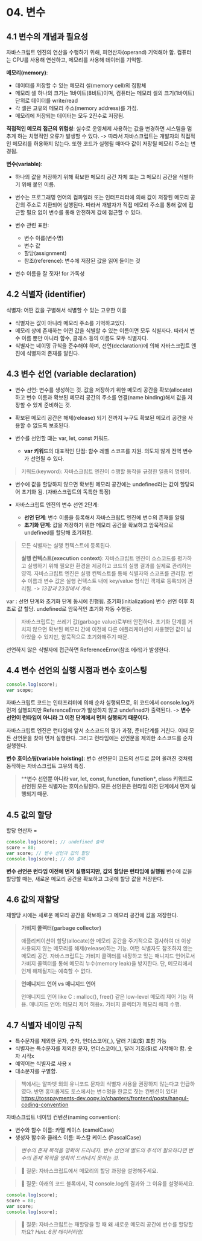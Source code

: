 # 04. 변수

## 4.1 변수의 개념과 필요성

자바스크립트 엔진의 연산을 수행하기 위해, 피연산자(operand) 기억해야 함.
컴퓨터는 CPU를 사용해 연산하고, 메모리를 사용해 데이터를 기억함.

**메모리(memory)**:

- 데이터를 저장할 수 있는 메모리 셀(memory cell)의 집합체
- 메모리 셀 하나의 크기는 1바이트(8비트)이며, 컴퓨터는 메모리 셀의 크기(1바이트) 단위로 데이터를 write/read
- 각 셀은 고유의 메모리 주소(memory address)를 가짐.
- 메모리에 저장되는 데이터는 모두 2진수로 저장됨.

**직접적인 메모리 접근의 위험성**:
실수로 운영체제 사용하는 값을 변경하면 시스템을 멈추게 하는 치명적인 오류가 발생할 수 있다.
-> 따라서 자바스크립트는 개발자의 직접적인 메모리를 허용하지 않는다.
또한 코드가 실행될 때마다 값이 저장될 메모리 주소는 변경됨.

**변수(variable)**:

- 하나의 값을 저장하기 위해 확보한 메모리 공간 자체 또는 그 메모리 공간을 식별하기 위해 붙인 이름.
- 변수는 프로그래밍 언어의 컴파일러 또는 인터프리터에 의해 값이 저장된 메모리 공간의 주소로 치환되어 실행된다. 따라서 개발자가 직접 메모리 주소를 통해 값에 접근할 필요 없이 변수를 통해 안전하게 값에 접근할 수 있다.

- 변수 관련 표현:

  - 변수 이름(변수명)
  - 변수 값
  - 할당(assignment)
  - 참조(reference): 변수에 저장된 값을 읽어 들이는 것

- 변수 이름을 잘 짓자! for 가독성

## 4.2 식별자 (identifier)

식별자: 어떤 값을 구별해서 식별할 수 있는 고유한 이름

- 식별자는 값이 아니라 메모리 주소를 기억하고있다.
- 메모리 상에 존재하는 어떤 값을 식별할 수 있는 이름이면 모두 식별자다. 따라서 변수 이름 뿐만 아니라 함수, 클래스 등의 이름도 모두 식별자다.
- 식별자는 네이밍 규칙을 준수해야 하며, 선언(declaration)에 의해 자바스크립트 엔진에 식별자의 존재를 알린다.

## 4.3 변수 선언 (variable declaration)

- 변수 선언: 변수를 생성하는 것. 값을 저장하기 위한 메모리 공간을 확보(allocate)하고 변수 이름과 확보된 메모리 공간의 주소를 연결(name binding)해서 값을 저장할 수 있게 준비하는 것.

- 확보된 메모리 공간은 해제(release) 되기 전까지 누구도 확보된 메모리 공간을 사용할 수 없도록 보호된다.

- 변수를 선언할 떄는 var, let, const 키워드.
  - **var 키워드**의 대표적인 단점: 함수 레벨 스코프를 지원. 의도치 않게 전역 변수가 선언될 수 있다.

> 키워드(keyword): 자바스크립트 엔진이 수행할 동작을 규정한 일종의 명령어.

- 변수에 값을 할당하지 않으면 확보된 메모리 공간에는 undefined라는 값이 할당되어 초기화 됨. (자바스크립트의 독특한 특징)

- 자바스크립트 엔진의 변수 선언 2단계:
  - **선언 단계**: 변수 이름을 등록해서 자바스크립트 엔진에 변수의 존재를 알림
  - **초기화 단계**: 값을 저장하기 위한 메모리 공간을 확보하고 암묵적으로 undefined를 할당해 초기화함.

> 모든 식별자는 실행 컨텍스트에 등록된다.
>
> **실행 컨텍스트(execution context)**: 자바스크립트 엔진이 소스코드를 평가하고 실행하기 위해 필요한 환경을 제공하고 코드의 실행 결과를 실제로 관리하는 영역. 자바스크립트 엔진은 실행 컨텍스트를 통해 식별자와 스코프를 관리함.
> 변수 이름과 변수 값은 실행 컨텍스트 내에 key/value 형식인 객체로 등록되어 관리됨. _-> 13장과 23장에서 계속._

var : 선언 단계와 초기화 단계 동시에 진행됨.
초기화(initialization)
변수 선언 이후 최초로 값 할당.
undefined로 암묵적인 초기화 자동 수행됨.

> 자바스크립트는 쓰레기 값(garbage value)로부터 안전하다. 초기화 단계를 거치지 않으면 확보된 메모리 간에 이전에 다른 애플리케이션이 사용했던 값이 남아있을 수 있지만, 암묵적으로 초기화해주기 때문.

선언하지 않은 식별자에 접근하면 ReferenceError(참조 에러)가 발생한다.

## 4.4 변수 선언의 실행 시점과 변수 호이스팅

```javascript
console.log(score);
var scope;
```

자바스크립트 코드는 인터프리터에 의해 순차 실행되므로, 위 코드에서 console.log가 먼저 실행되지만 ReferenceError가 발생하지 않고 undefined가 출력된다.
-> **변수 선언이 런타임이 아니라 그 이전 단계에서 먼저 실행되기 때문이다.**

자바스크립트 엔진은 런타임에 앞서 소스코드의 평가 과정, 준비단계를 거친다. 이때 모든 선언문을 찾아 먼저 실행한다. 그리고 런타임에는 선언문을 제외한 소스코드를 순차 실행한다.

**변수 호이스팅(variable hoisting)**: 변수 선언문이 코드의 선두로 끌어 올려진 것처럼 동작하는 자바스크립트 고유의 특징.

> \***\*변수 선언뿐 아니라 var, let, const, function, function\*, class 키워드로 선언된 모든 식별자는 호이스팅된다. 모든 선언문은 런타임 이전 단계에서 먼저 실행되기 때문.**

## 4.5 값의 할당

할당 연산자 =

```javascript
console.log(score); // undefined 출력
score = 80;
var score; // 변수 선언과 값의 할당
console.log(score); // 80 출력
```

**변수 선언은 런타임 이전에 먼저 실행되지만, 값의 할당은 런타임에 실행됨**
변수에 값을 할당할 때는, 새로운 메모리 공간을 확보하고 그곳에 할당 값을 저장한다.

## 4.6 값의 재할당

재할당 시에는 새로운 메모리 공간을 확보하고 그 메모리 공간에 값을 저장한다.

> **가비지 콜렉터(garbage collector)**
>
> 애플리케이션이 할당(allocate)한 메모리 공간을 주기적으로 검사하여 더 이상 사용되지 않는 메모리를 해제(release)하는 기능. 어떤 식별자도 참조하지 않는 메모리 공간.
> 자바스크립트는 가비지 콜렉터를 내장하고 있는 매니지드 언어로서 가비지 콜렉터를 통해 메모리 누수(memory leak)을 방지한다.
> 단, 메모리에서 언제 해제될지는 예측할 수 없다.

> **언매니지드 언어 vs 매니지드 언어**
>
> 언매니지드 언어 like C : malloc(), free() 같은 low-level 메모리 제어 기능 허용.
> 매니지드 언어: 메모리 제어 허용x. 가비지 콜렉터가 메모리 해제 수행.

## 4.7 식별자 네이밍 규칙

- 특수문자를 제외한 문자, 숫자, 언더스코어(\_), 달러 기호($) 포함 가능
- 식별자는 특수문자를 제외한 문자, 언더스코어(\_), 달러 기호($)로 시작해야 함. 숫자 시작x
- 예약어는 식별자로 사용 x
- 대소문자를 구별함.

> 책에서는 알파벳 외의 유니코드 문자의 식별자 사용을 권장하지 않는다고 언급하였다. 반면 흥미롭게도 토스에서는 변수명을 한글로 짓는 컨벤션이 있다!
> https://tosspayments-dev.oopy.io/chapters/frontend/posts/hangul-coding-convention

자바스크립트 네이밍 컨벤션(naming convention):

- 변수와 함수 이름: 카멜 케이스 (camelCase)
- 생성자 함수와 클래스 이름: 파스칼 케이스 (PascalCase)

> _변수의 존재 목적을 명확히 드러내자. 변수 선언에 별도의 주석이 필요하다면 변수의 존재 목적을 명확히 드러내지 못하는 것._

> 🙋 질문: 자바스크립트에서 메모리의 할당 과정을 설명해주세요.

> 🙋 질문: 아래의 코드 블록에서, 각 console.log의 결과와 그 이유를 설명하세요.

```javascript
console.log(score);
score = 80;
var score;
console.log(score);
```

> 🙋 질문: 자바스크립트는 재할당을 할 때 왜 새로운 메모리 공간에 변수를 할당할까요? _Hint: 6장 데이터타입._
